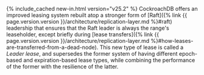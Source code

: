 {% include_cached new-in.html version="v25.2" %} CockroachDB offers an improved leasing system rebuilt atop a stronger form of [Raft]({% link {{ page.version.version }}/architecture/replication-layer.md %}#raft) leadership that ensures that the Raft leader is always the range's leaseholder, except briefly during [lease transfers]({% link {{ page.version.version }}/architecture/replication-layer.md %}#how-leases-are-transferred-from-a-dead-node). This new type of lease is called a _Leader lease_, and supersedes the former system of having different epoch-based and expiration-based lease types, while combining the performance of the former with the resilience of the latter.
